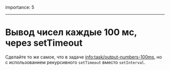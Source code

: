 importance: 5

---

# Вывод чисел каждые 100 мс, через setTimeout

Сделайте то же самое, что в задаче <info:task/output-numbers-100ms>, но с использованием рекурсивного `setTimeout` вместо `setInterval`.